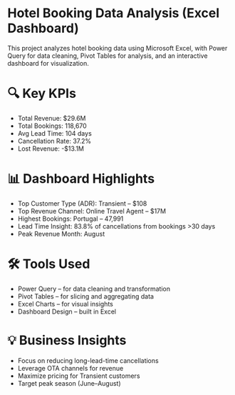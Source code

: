 # Hotel Booking Data Analysis (Excel Dashboard)
This project analyzes hotel booking data using Microsoft Excel, with Power Query for data cleaning, Pivot Tables for analysis, and an interactive dashboard for visualization.

# 🔍 Key KPIs
  - Total Revenue: $29.6M
  - Total Bookings: 118,670
  - Avg Lead Time: 104 days
  - Cancellation Rate: 37.2%
  - Lost Revenue: -$13.1M
    
# 📊 Dashboard Highlights
  - Top Customer Type (ADR): Transient – $108
  - Top Revenue Channel: Online Travel Agent – $17M
  - Highest Bookings: Portugal – 47,991
  - Lead Time Insight: 83.8% of cancellations from bookings >30 days
  - Peak Revenue Month: August
    
# 🛠 Tools Used
  - Power Query – for data cleaning and transformation
  - Pivot Tables – for slicing and aggregating data
  - Excel Charts – for visual insights
  - Dashboard Design – built in Excel
    
# 💡 Business Insights
  - Focus on reducing long-lead-time cancellations
  - Leverage OTA channels for revenue
  - Maximize pricing for Transient customers
  - Target peak season (June–August)
